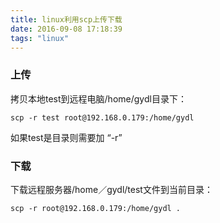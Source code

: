 ```yaml
---
title: linux利用scp上传下载
date: 2016-09-08 17:18:39
tags: "linux"
---
```

### 上传
拷贝本地test到远程电脑/home/gydl目录下：

	scp -r test root@192.168.0.179:/home/gydl 
如果test是目录则需要加 “-r”	
### 下载
下载远程服务器/home／gydl/test文件到当前目录：
	
	scp -r root@192.168.0.179:/home/gydl .
